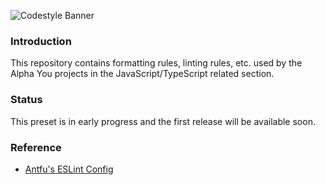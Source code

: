 ![Codestyle Banner](https://github.com/user-attachments/assets/99a56ff4-9668-4048-ad31-43e33b5c4043)


### Introduction

This repository contains formatting rules, linting rules, etc. used by the Alpha You projects in the JavaScript/TypeScript related section.

### Status

This preset is in early progress and the first release will be available soon.

### Reference

- [Antfu's ESLint Config](https://github.com/antfu/eslint-config)
